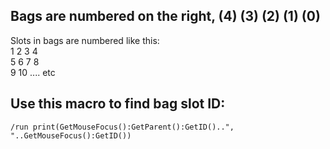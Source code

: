 ## Bags are numbered on the right, (4) (3) (2) (1) (0)
Slots in bags are numbered like this:<br/>
1 2 3 4<br/>
5 6 7 8<br/>
9 10 .... etc<br/>


## Use this macro to find bag slot ID:
```
/run print(GetMouseFocus():GetParent():GetID()..", "..GetMouseFocus():GetID())
```